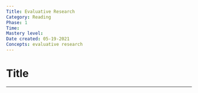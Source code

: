 ```yaml
---
Title: Evaluative Research
Category: Reading
Phase: 1
Time: 
Mastery level: 
Date created: 05-19-2021
Concepts: evaluative research
---
```

# Title

---